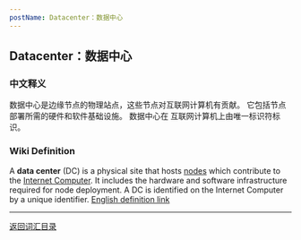 ```yaml
---
postName: Datacenter：数据中心
---
```

## Datacenter：数据中心
### 中文释义
数据中心是边缘节点的物理站点，这些节点对互联网计算机有贡献。 它包括节点部署所需的硬件和软件基础设施。 数据中心在 互联网计算机上由唯一标识符标识。
### Wiki Definition
A **data center** (DC) is a physical site that hosts [nodes](../N/node) which contribute to the [Internet Computer](../I/ic). It includes the hardware and software infrastructure required for node deployment. A DC is identified on the Internet Computer by a unique identifier. [English definition link](https://wiki.internetcomputer.org/wiki/Glossary#data_center)

---
[返回词汇目录](../glossary)